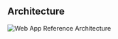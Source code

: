 ## Architecture

![Web App Reference Architecture](https://user-images.githubusercontent.com/41534832/85123377-20cc7c80-b263-11ea-8a85-72313512e323.png)